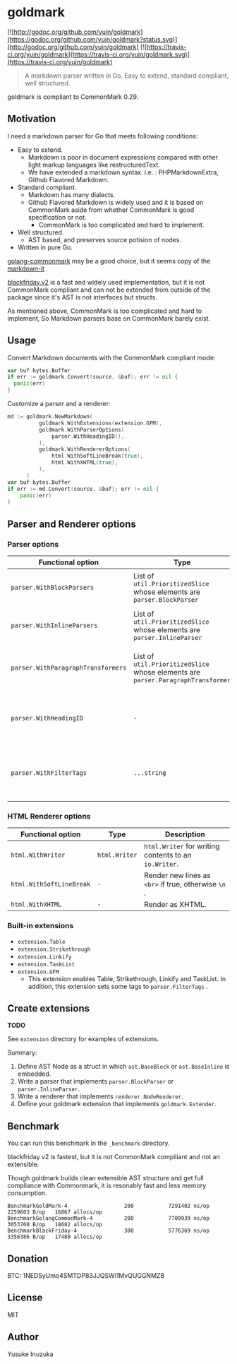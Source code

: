 goldmark
==========================================

[![http://godoc.org/github.com/yuin/goldmark](https://godoc.org/github.com/yuin/goldmark?status.svg)](http://godoc.org/github.com/yuin/goldmark)
[![https://travis-ci.org/yuin/goldmark](https://travis-ci.org/yuin/goldmark.svg)](https://travis-ci.org/yuin/goldmark)

> A markdown parser written in Go. Easy to extend, standard compliant, well structured.

goldmark is compliant to CommonMark 0.29.

Motivation
----------------------
I need a markdown parser for Go that meets following conditions:

- Easy to extend.
    - Markdown is poor in document expressions compared with other light markup languages like restructuredText.
    - We have extended a markdown syntax. i.e. : PHPMarkdownExtra, Github Flavored Markdown.
- Standard compliant.
    - Markdown has many dialects.
    - Github Flavored Markdown is widely used and it is based on CommonMark aside from whether CommonMark is good specification or not.
        - CommonMark is too complicated and hard to implement.
- Well structured.
    - AST based, and preserves source potision of nodes.
- Written in pure Go.

[golang-commonmark](https://gitlab.com/golang-commonmark/markdown) may be a good choice, but it seems copy of the [markdown-it](https://github.com/markdown-it) .

[blackfriday.v2](https://github.com/russross/blackfriday/tree/v2) is a fast and widely used implementation, but it is not CommonMark compliant and can not be extended from outside of the package since it's AST is not interfaces but structs.

As mentioned above, CommonMark is too complicated and hard to implement, So Markdown parsers base on CommonMark barely exist.

Usage
----------------------

Convert Markdown documents with the CommonMark compliant mode:

```go
var buf bytes.Buffer
if err := goldmark.Convert(source, &buf); err != nil {
  panic(err)
}
```

Customize a parser and a renderer:

```go
md := goldmark.NewMarkdown(
          goldmark.WithExtensions(extension.GFM),
          goldmark.WithParserOptions(
              parser.WithHeadingID(),
          ),
          goldmark.WithRendererOptions(
              html.WithSoftLineBreak(true),
              html.WithXHTML(true),
          ),
      )
var buf bytes.Buffer
if err := md.Convert(source, &buf); err != nil {
    panic(err)
}
```

Parser and Renderer options
------------------------------

### Parser options

| Functional option | Type | Description |
| ----------------- | ---- | ----------- |
| `parser.WithBlockParsers` | List of `util.PrioritizedSlice` whose elements are `parser.BlockParser` | Parsers for parsing block level elements. | 
| `parser.WithInlineParsers` | List of `util.PrioritizedSlice` whose elements are `parser.InlineParser` | Parsers for parsing inline level elements. | 
| `parser.WithParagraphTransformers` | List of `util.PrioritizedSlice` whose elements are `parser.ParagraphTransformer` | Transformers for transforming paragraph nodes. | 
| `parser.WithHeadingID` | `-` | Enables custom heading ids( `{#custom-id}` ) and auto heading ids. |
| `parser.WithFilterTags` | `...string` | HTML tag names forbidden in HTML blocks and Raw HTMLs. |

### HTML Renderer options

| Functional option | Type | Description |
| ----------------- | ---- | ----------- |
| `html.WithWriter` | `html.Writer` | `html.Writer` for writing contents to an `io.Writer`. |
| `html.WithSoftLineBreak` | `-` | Render new lines as `<br>` if true, otherwise `\n` .|
| `html.WithXHTML` | `-` | Render as XHTML. |

### Built-in extensions

- `extension.Table`
- `extension.Strikethrough`
- `extension.Linkify`
- `extension.TaskList`
- `extension.GFM`
  - This extension enables Table, Strikethrough, Linkify and TaskList.
    In addition, this extension sets some tags to `parser.FilterTags` .

Create extensions
--------------------
**TODO**

See `extension` directory for examples of extensions.

Summary:

1. Define AST Node as a struct in which `ast.BaseBlock` or `ast.BaseInline` is embedded.
2. Write a parser that implements `parser.BlockParser` or `parser.InlineParser`.
3. Write a renderer that implements `renderer.NodeRenderer`.
4. Define your goldmark extension that implements `goldmark.Extender`.

Benchmark
--------------------
You can run this benchmark in the `_benchmark` directory.

blackfriday v2 is fastest, but it is not CommonMark compiliant and not an extensible.

Though goldmark builds clean extensible AST structure and get full compliance with 
Commonmark, it is resonably fast and less memory consumption.

```
BenchmarkGoldMark-4                  200           7291402 ns/op         2259603 B/op   16867 allocs/op
BenchmarkGolangCommonMark-4          200           7709939 ns/op         3053760 B/op   18682 allocs/op
BenchmarkBlackFriday-4               300           5776369 ns/op         3356386 B/op   17480 allocs/op
```

Donation
--------------------
BTC: 1NEDSyUmo4SMTDP83JJQSWi1MvQUGGNMZB

License
--------------------
MIT

Author
--------------------
Yusuke Inuzuka
